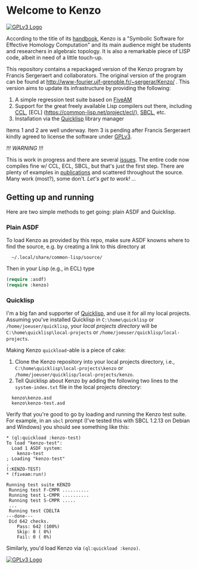 # Welcome to Kenzo

[![GPLv3 Logo](http://www.gnu.org/graphics/gplv3-127x51.png)](http://www.gnu.org/licenses/gpl-3.0.en.html)

According to the title of its
[handbook](http://www-fourier.ujf-grenoble.fr/~sergerar/Kenzo/Kenzo-doc.pdf),
Kenzo is a "Symbolic Software for Effective Homology Computation" and
its main audience might be students and researchers in algebraic topology.
It is also a remarkable piece of LISP code, albeit in need of a little touch-up.

This repository contains a repackaged version of the Kenzo program by Francis Sergeraert
and collaborators. The original version of the program can be found
at http://www-fourier.ujf-grenoble.fr/~sergerar/Kenzo/ .
This version aims to update its infrastructure by providing the following:

1. A simple regression test suite based on [FiveAM](http://common-lisp.net/project/fiveam/)
2. Support for the great freely available Lisp compilers out there, including [CCL](http://ccl.clozure.com/), [ECL] (https://common-lisp.net/project/ecl/), [SBCL](http://www.sbcl.org/), etc.
3. Installation via the [Quicklisp](http://www.quicklisp.org/beta/) library
   manager

Items 1 and 2 are well underway. Item 3 is pending after Francis Sergeraert kindly
agreed to license the software under [GPLv3](http://www.gnu.org/licenses/gpl-3.0.en.html).

*!!! WARNING !!!*

This is work in progress and there are several [issues](https://github.com/gheber/kenzo/issues).
The entire code now compiles fine w/ CCL, ECL, SBCL, but that's just the first step. There are plenty
of examples in [publications](http://www-fourier.ujf-grenoble.fr/~sergerar/Papers/) and scattered
throughout the source. Many work (most?), some don't. *Let's get to work! ...*

## Getting up and running

Here are two simple methods to get going: plain ASDF and Quicklisp.

### Plain ASDF

To load Kenzo as provided by this repo, make sure ASDF knowns where to find
the source, e.g. by creating a link to this directory at

      ~/.local/share/common-lisp/source/

Then in your Lisp (e.g., in ECL) type
```lisp
(require :asdf)
(require :kenzo)
```

### Quicklisp

I'm a big fan and supporter of [Quicklisp](http://www.quicklisp.org/beta/), and use it for all my local projects.
Assuming you've installed Quicklisp in `C:\home\quicklisp` or `/home/joeuser/quicklisp`, your *local projects directory* will be `C:\home\quicklisp\local-projects` or `/home/joeuser/quicklisp/local-projects`.

Making Kenzo `quickload`-able is a piece of cake:

1. Clone the Kenzo repository into your local projects directory, i.e., `C:\home\quicklisp\local-projects\kenzo` or `/home/joeuser/quicklisp/local-projects/kenzo`.
2. Tell Quicklisp about Kenzo by adding the following two lines to the `system-index.txt` file in the local projects directory:
```
  kenzo\kenzo.asd
  kenzo\kenzo-test.asd
```
Verify that you're good to go by loading and running the Kenzo test suite. For example, in an `sbcl` prompt (I've tested this with SBCL 1.2.13 on Debian and Windows) you should see something like this:
```
* (ql:quickload :kenzo-test)
To load "kenzo-test":
  Load 1 ASDF system:
    kenzo-test
; Loading "kenzo-test"
.
(:KENZO-TEST)
* (fiveam:run!)

Running test suite KENZO
 Running test F-CMPR ..........
 Running test L-CMPR ..........
 Running test S-CMPR .....
 ...
 Running test CDELTA
---done---
 Did 642 checks.
    Pass: 642 (100%)
    Skip: 0 ( 0%)
    Fail: 0 ( 0%)
```

Similarly, you'd load Kenzo via `(ql:quickload :kenzo)`.


[![GPLv3 Logo](http://www.gnu.org/graphics/gplv3-127x51.png)](http://www.gnu.org/licenses/gpl-3.0.en.html)
